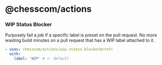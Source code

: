 # @chesscom/actions

### WIP Status Blocker
Purposely fail a job if a specific label is preset on the pull request. No more wasting build minutes on a pull request that has a WIP label attached to it.

```yml
- uses: chesscom/actions/wip-status-blocker@<ref>
  with:
    label: 'WIP' # <- default
```
